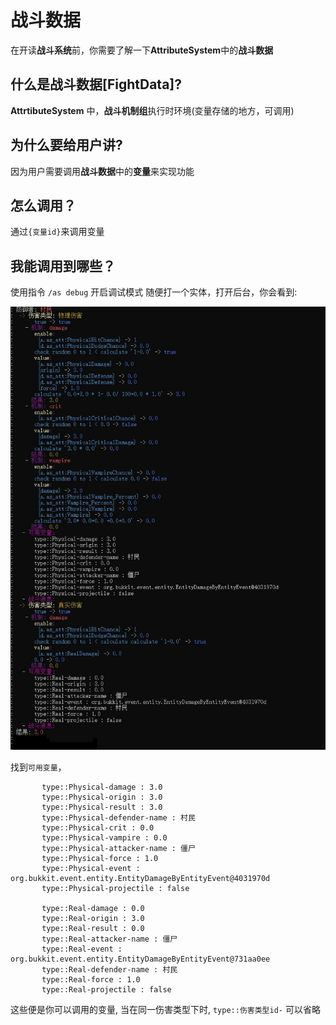 # 战斗数据

在开读**战斗系统**前，你需要了解一下**AttributeSystem**中的**战斗数据**

## 什么是战斗数据[FightData]?

**AttrtibuteSystem** 中，**战斗机制组**执行时环境(变量存储的地方，可调用)

## 为什么要给用户讲?

因为用户需要调用**战斗数据**中的**变量**来实现功能

## 怎么调用？

通过`{变量id}`来调用变量

## 我能调用到哪些？

使用指令 `/as debug` 开启调试模式
随便打一个实体，打开后台，你会看到:

![debug](images/debug.jpg)

找到`可用变量`，

```
       type::Physical-damage : 3.0
       type::Physical-origin : 3.0
       type::Physical-result : 3.0
       type::Physical-defender-name : 村民
       type::Physical-crit : 0.0
       type::Physical-vampire : 0.0
       type::Physical-attacker-name : 僵尸
       type::Physical-force : 1.0
       type::Physical-event : org.bukkit.event.entity.EntityDamageByEntityEvent@4031970d
       type::Physical-projectile : false

       type::Real-damage : 0.0
       type::Real-origin : 3.0
       type::Real-result : 0.0
       type::Real-attacker-name : 僵尸
       type::Real-event : org.bukkit.event.entity.EntityDamageByEntityEvent@731aa0ee
       type::Real-defender-name : 村民
       type::Real-force : 1.0
       type::Real-projectile : false
```

这些便是你可以调用的变量, 当在同一伤害类型下时, `type::伤害类型id-` 可以省略
